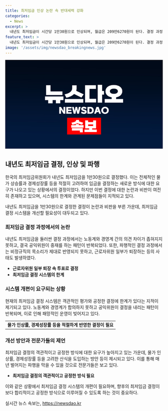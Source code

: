 ```yaml
---
title: 최저임금 인상 논란 속 반대세력 강화
categories:
  - News
excerpt: >
  내년도 최저임금이 시간당 1만30원으로 인상되며, 월급은 209만6270원이 된다. 결정 과정에서 노동계와 경영계의 갈등이 고조되었고, 노동계는 삭감, 경영계는 개막 우려했다. 전문가들은 최저임금 결정 시스템의 한계를 지적하며, 향후에는 공정하고 합리적인 결정 방식을 마련해야 한다고 지적했다. 최저임금 결정 시스템을 개선하여 사회적 갈등을 막고, 취약계층의 목소리를 반영하는 방안이 필요하다고 강조했다.
feature_text: >
  내년도 최저임금이 시간당 1만30원으로 인상되며, 월급은 209만6270원이 된다. 결정 과정에서 노동계와 경영계의 갈등이 고조되었고, 노동계는 삭감, 경영계는 개막 우려했다. 전문가들은 최저임금 결정 시스템의 한계를 지적하며, 향후에는 공정하고 합리적인 결정 방식을 마련해야 한다고 지적했다. 최저임금 결정 시스템을 개선하여 사회적 갈등을 막고, 취약계층의 목소리를 반영하는 방안이 필요하다고 강조했다.
image: '/assets/img/newsdao_breakingnews.jpg'
---
```


<p><img src="/assets/img/newsdao_breakingnews.jpg" alt="ontimetimes 속보" /></p>

<h2 data-ke-size="size26">내년도 최저임금 결정, 인상 및 파행</h2>

<p>한국의 최저임금위원회가 내년도 최저임금을 1만30원으로 결정했다. 이는 전체적인 물가 상승률과 경제성장률 등을 적절히 고려하여 임금을 결정하는 새로운 방식에 대한 요구가 나오고 있는 상황에서의 결정이었다. 하지만 이번 결정에 대한 논란과 비판이 여전히 존재하고 있으며, 시스템의 한계와 관계된 문제점들이 지적되고 있다.</p>

<p data-ke-size="size16">내년도 최저임금을 1만30원으로 결정한 결정이 논란과 비판을 부른 가운데, 최저임금 결정 시스템을 개선할 필요성이 대두되고 있다.</p>

<h3 data-ke-size="size24">최저임금 결정 과정에서의 논란</h3>

<p>내년도 최저임금을 둘러싼 결정 과정에서는 노동계와 경영계 간의 의견 차이가 좁혀지지 못하고, 결국 공익위원이 중재를 하는 패턴이 반복되었다. 또한, 파행적인 결정 과정에서는 비정규직의 목소리가 제대로 반영되지 못하고, 근로자위원 일부가 퇴장하는 등의 사태도 발생하였다.</p>

<ul>
  <li><b>근로자위원 일부 퇴장 속 투표로 결정</b></li>
  <li><b>최저임금 결정 시스템의 한계</b></li>
</ul>

<h3 data-ke-size="size24">시스템 개편이 요구되는 상황</h3>

<p>현재의 최저임금 결정 시스템은 객관적인 평가와 공정한 결정에 한계가 있다는 지적이 제기되고 있다. 노동계와 경영계가 합의하지 못하고 공익위원이 결정을 내리는 패턴이 반복되며, 이로 인해 패망적인 운영이 빚어지고 있다. </p>

<table>
  <tr>
    <td style="text-align: center; height: 17px;"><b>물가 인상률, 경제성장률 등을 적절하게 반영한 결정이 필요</b></td>
  </tr>
</table>

<h3 data-ke-size="size24">개선 방안과 전문가들의 제언</h3>

<p>최저임금 결정의 객관적이고 공정한 방식에 대한 요구가 높아지고 있는 가운데, 물가 인상률, 경제성장률 등을 고려한 산식을 도입하는 방안 등이 제시되고 있다. 이를 통해 매년 벌어지는 파행을 막을 수 있을 것으로 전문가들은 보고 있다.</p>

<ul>
  <li><b>최저임금 결정의 객관적이고 공정한 방식 필요</b></li>
</ul>

<p>이와 같은 상황에서 최저임금 결정 시스템의 개편이 필요하며, 향후의 최저임금 결정이 보다 합리적이고 공정한 방식으로 이루어질 수 있도록 하는 것이 중요하다.</p>
실시간 뉴스 속보는, <a href="https://newsdao.kr" rel="dofollow">https://newsdao.kr</a>


